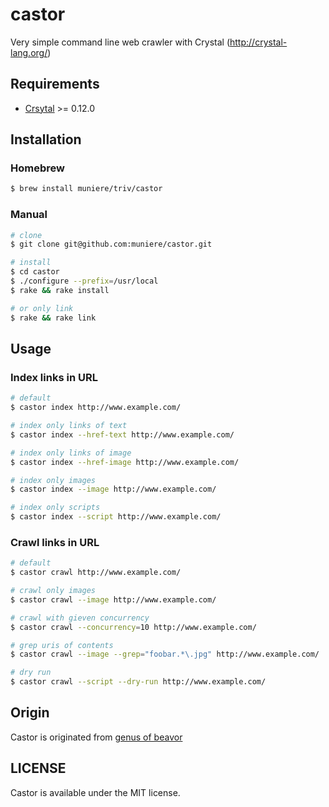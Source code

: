 # castor

Very simple command line web crawler with Crystal (http://crystal-lang.org/)

## Requirements

- [Crsytal](http://crystal-lang.org/) >= 0.12.0

## Installation

### Homebrew

```bash
$ brew install muniere/triv/castor
```

### Manual

```bash
# clone
$ git clone git@github.com:muniere/castor.git

# install
$ cd castor
$ ./configure --prefix=/usr/local
$ rake && rake install

# or only link
$ rake && rake link
```

## Usage

### Index links in URL

```bash
# default
$ castor index http://www.example.com/

# index only links of text
$ castor index --href-text http://www.example.com/

# index only links of image
$ castor index --href-image http://www.example.com/

# index only images
$ castor index --image http://www.example.com/

# index only scripts
$ castor index --script http://www.example.com/
```

### Crawl links in URL

```bash
# default
$ castor crawl http://www.example.com/

# crawl only images
$ castor crawl --image http://www.example.com/

# crawl with gieven concurrency
$ castor crawl --concurrency=10 http://www.example.com/

# grep uris of contents
$ castor crawl --image --grep="foobar.*\.jpg" http://www.example.com/

# dry run
$ castor crawl --script --dry-run http://www.example.com/
```

## Origin

Castor is originated from [genus of beavor](https://en.wikipedia.org/wiki/Beaver)

## LICENSE

Castor is available under the MIT license.
